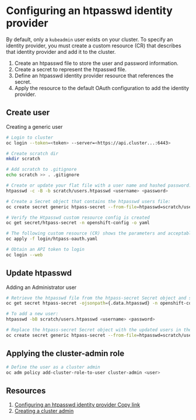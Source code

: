 # Configuring an htpasswd identity provider

By default, only a `kubeadmin` user exists on your cluster. To specify an identity provider, you must create a custom resource (CR) that describes that identity provider and add it to the cluster.

1. Create an htpasswd file to store the user and password information.
1. Create a secret to represent the htpasswd file.
1. Define an htpasswd identity provider resource that references the secret.
1. Apply the resource to the default OAuth configuration to add the identity provider.

## Create user
Creating a generic user
```sh
# Login to cluster
oc login --token=<token> --server=<https://api.cluster...:6443>

# Create scratch dir
mkdir scratch

# Add scratch to .gitignore
echo scratch >> . .gitignore

# Create or update your flat file with a user name and hashed password:
htpasswd -c -B -b scratch/users.htpasswd <username> <password>

# Create a Secret object that contains the htpasswd users file:
oc create secret generic htpass-secret --from-file=htpasswd=scratch/users.htpasswd -n openshift-config

# Verify the Htpasswd custom resource config is created
oc get secret/htpass-secret -n openshift-config -o yaml

# The following custom resource (CR) shows the parameters and acceptable values for an htpasswd identity provider
oc apply -f login/htpass-oauth.yaml

# Obtain an API token to login
oc login --web
```

## Update htpasswd
Adding an Administrator user

```sh
# Retrieve the htpasswd file from the htpass-secret Secret object and save the file to your file system:
oc get secret htpass-secret -ojsonpath={.data.htpasswd} -n openshift-config | base64 --decode > scratch/users.htpasswd

# To add a new user:
htpasswd -bB scratch/users.htpasswd <username> <password>

# Replace the htpass-secret Secret object with the updated users in the users.htpasswd file:
oc create secret generic htpass-secret --from-file=htpasswd=scratch/users.htpasswd --dry-run=client -o yaml -n openshift-config | oc replace -f -
```

## Applying the cluster-admin role

```sh
# Define the user as a cluster admin
oc adm policy add-cluster-role-to-user cluster-admin <user>
```

## Resources
1. [Configuring an htpasswd identity provider 
Copy link
](https://docs.redhat.com/en/documentation/openshift_container_platform/latest/html/authentication_and_authorization/configuring-identity-providers#configuring-htpasswd-identity-provider)
1. [Creating a cluster admin](https://docs.openshift.com/container-platform/latest/authentication/using-rbac.html#creating-cluster-admin_using-rbac)